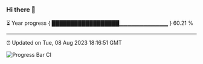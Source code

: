 ### Hi there 👋

⏳ Year progress { ██████████████████▁▁▁▁▁▁▁▁▁▁▁▁ } 60.21 %

---

⏰ Updated on Tue, 08 Aug 2023 18:16:51 GMT

![Progress Bar CI](https://github.com/liununu/liununu/workflows/Progress%20Bar%20CI/badge.svg)

